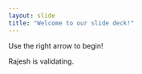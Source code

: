 ```yaml
---
layout: slide
title: "Welcome to our slide deck!"
---
```


Use the right arrow to begin!

Rajesh is validating.
